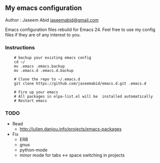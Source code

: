 ## My emacs configuration
Author : Jaseem Abid <jaseemabid@gmail.com>

Emacs configuration files rebuild for Emacs 24. Feel free to use my config files
if they are of any interest to you.

### Instructions

```
	# backup your existing emacs config
	cd ~/
	mv .emacs .emacs.backup
	mv .emacs.d .emacs.d.backup

	# Clone the repo to ~/.emacs.d
	git clone https://github.com/jaseemabid/emacs.d.git .emacs.d

	# Fire up your emacs
	# All packages in elpa-list.el will be  installed automatically
	# Restart emacs
```

### TODO

* Read
  * http://julien.danjou.info/projects/emacs-packages
* Fix
  * ERB
  * gnus
  * python-mode
  * minor mode for tabs <-> space switching in projects
